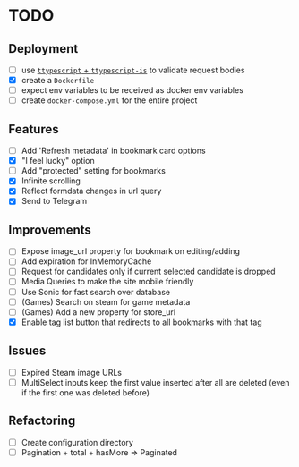# TODO

## Deployment
- [ ] use [`ttypescript` + `ttypescript-is`](https://stackoverflow.com/a/60824562) to validate request bodies
- [x] create a `Dockerfile`
- [ ] expect env variables to be received as docker env variables
- [ ] create `docker-compose.yml` for the entire project

## Features
- [ ] Add 'Refresh metadata' in bookmark card options
- [x] "I feel lucky" option
- [ ] Add "protected" setting for bookmarks 
- [x] Infinite scrolling
- [x] Reflect formdata changes in url query
- [x] Send to Telegram

## Improvements
- [ ] Expose image_url property for bookmark on editing/adding
- [ ] Add expiration for InMemoryCache
- [ ] Request for candidates only if current selected candidate is dropped
- [ ] Media Queries to make the site mobile friendly
- [ ] Use Sonic for fast search over database
- [ ] (Games) Search on steam for game metadata
- [ ] (Games) Add a new property for store_url
- [x] Enable tag list button that redirects to all bookmarks with that tag 

## Issues
- [ ] Expired Steam image URLs
- [ ] MultiSelect inputs keep the first value inserted after all are deleted (even if the first one was deleted before)

## Refactoring
- [ ] Create configuration directory
- [ ] Pagination + total + hasMore => Paginated